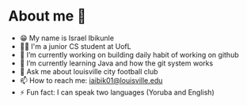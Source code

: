 # About me 👋

<!--
**IsraelIbikunle/IsraelIbikunle** is a ✨ _special_ ✨ repository because its `README.md` (this file) appears on your GitHub profile.

Here are some ideas to get you started:
-->
- 😁 My name is Israel Ibikunle
- 👨‍🎓 I'm a junior CS student at UofL
- 🔭 I’m currently working on building daily habit of working on github
- 🌱 I’m currently learning Java and how the git system works
- 💬 Ask me about louisville city football club 
- 📫 How to reach me: iaibik01@louisville.edu
- ⚡ Fun fact: I can speak two languages (Yoruba and English)

